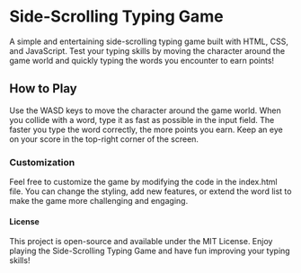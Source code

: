 # Side-Scrolling Typing Game
A simple and entertaining side-scrolling typing game built with HTML, CSS, and JavaScript. Test your typing skills by moving the character around the game world and quickly typing the words you encounter to earn points!

## How to Play
Use the WASD keys to move the character around the game world.
When you collide with a word, type it as fast as possible in the input field.
The faster you type the word correctly, the more points you earn.
Keep an eye on your score in the top-right corner of the screen.

### Customization
Feel free to customize the game by modifying the code in the index.html file. You can change the styling, add new features, or extend the word list to make the game more challenging and engaging.

#### License
This project is open-source and available under the MIT License. Enjoy playing the Side-Scrolling Typing Game and have fun improving your typing skills!
